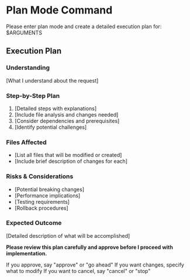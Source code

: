 # Plan Mode Command

Please enter plan mode and create a detailed execution plan for: $ARGUMENTS

## Execution Plan

### Understanding
[What I understand about the request]

### Step-by-Step Plan
1. [Detailed steps with explanations]
2. [Include file analysis and changes needed]
3. [Consider dependencies and prerequisites]
4. [Identify potential challenges]

### Files Affected
- [List all files that will be modified or created]
- [Include brief description of changes for each]

### Risks & Considerations
- [Potential breaking changes]
- [Performance implications]
- [Testing requirements]
- [Rollback procedures]

### Expected Outcome
[Detailed description of what will be accomplished]

**Please review this plan carefully and approve before I proceed with implementation.**

If you approve, say "approve" or "go ahead"
If you want changes, specify what to modify
If you want to cancel, say "cancel" or "stop"